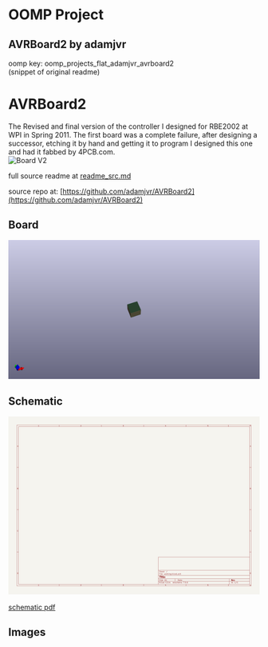 # OOMP Project  
## AVRBoard2  by adamjvr  
  
oomp key: oomp_projects_flat_adamjvr_avrboard2  
(snippet of original readme)  
  
AVRBoard2  
=========  
  
The Revised and final version of the controller I designed for RBE2002 at WPI in Spring 2011. The first board was a complete failure, after designing a successor, etching it by hand and getting it to program I designed this one and had it fabbed by 4PCB.com.  
![Board V2](/AVRv2.png)  
  
  full source readme at [readme_src.md](readme_src.md)  
  
source repo at: [https://github.com/adamjvr/AVRBoard2](https://github.com/adamjvr/AVRBoard2)  
## Board  
  
[![working_3d.png](working_3d_600.png)](working_3d.png)  
## Schematic  
  
[![working_schematic.png](working_schematic_600.png)](working_schematic.png)  
  
[schematic pdf](working_schematic.pdf)  
## Images  
